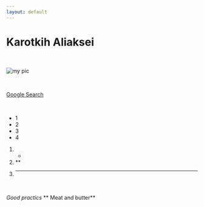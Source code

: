 ```yaml
---
layout: default
---
```


# Karotkih Aliaksei

<br>

![my pic](https://www.popsci.com/uploads/2021/08/05/pexels-skyler-ewing-7830065-scaled.jpg?auto=webp)

<br>

[Google Search](https://www.google.com/)

<br>

* 1
* 2
* 3
* 4
1. *
2. **
3. ***

<br>

*Good practics*
** Meat and butter**
